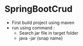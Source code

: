 # SpringBootCrud
 
  - First build project using maven
  - run using command :
      - Search jar file in target folder
      - java -jar {snap name}
